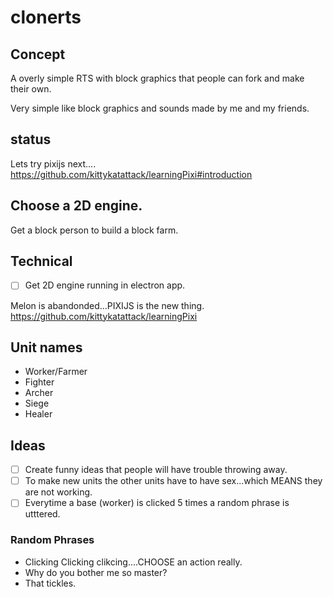 # clonerts

## Concept

A overly simple RTS with block graphics that people can fork and make their own.

Very simple like block graphics and sounds made by me and my friends.

## status

Lets try pixijs next....
https://github.com/kittykatattack/learningPixi#introduction


## Choose a 2D engine.

Get a block person to build a block farm.

## Technical

+ [ ] Get 2D engine running in electron app.

Melon is abandonded...PIXIJS is the new thing.
https://github.com/kittykatattack/learningPixi


## Unit names

+ Worker/Farmer
+ Fighter
+ Archer
+ Siege
+ Healer

## Ideas

+ [ ] Create funny ideas that people will have trouble throwing away.
+ [ ] To make new units the other units have to have sex...which MEANS they are not working.
+ [ ] Everytime a base (worker) is clicked 5 times a random phrase is utttered.

### Random Phrases

+ Clicking Clicking clikcing....CHOOSE an action really.
+ Why do you bother me so master?
+ That tickles.
